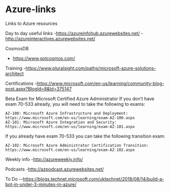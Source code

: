# Azure-links
Links to Azure resources

Day to day useful links
-https://azureinfohub.azurewebsites.net/
-http://azureinteractives.azurewebsites.net/


CosmosDB
- https://www.gotcosmos.com/


Training
-https://www.pluralsight.com/paths/microsoft-azure-solutions-architect


Certifications
-https://www.microsoft.com/en-us/learning/community-blog-post.aspx?BlogId=8&Id=375147

Beta Exam for Microsoft Certified Azure Administrator
If you don’t have exam 70-533 already, you will need to take the following to exams:

    AZ-100: Microsoft Azure Infrastructure and Deployment: https://www.microsoft.com/en-us/learning/exam-AZ-100.aspx
    AZ-101: Microsoft Azure Integration and Security: https://www.microsoft.com/en-us/learning/exam-AZ-101.aspx

If you already have exam 70-533 you can take the following transition exam:

    AZ-102: Microsoft Azure Administrator Certification Transition: https://www.microsoft.com/en-us/learning/exam-AZ-102.aspx



Weekly info
-http://azureweekly.info/

Podcasts
-http://azpodcast.azurewebsites.net/


To Do
--https://blogs.technet.microsoft.com/uktechnet/2018/08/14/build-a-bot-in-under-3-minutes-in-azure/
